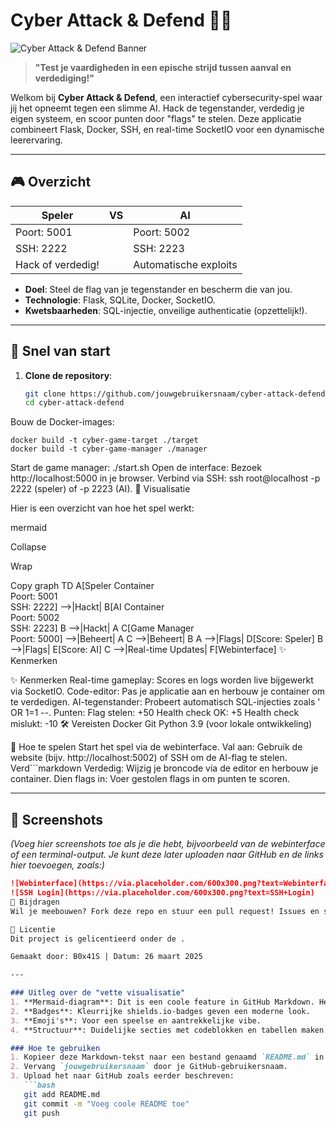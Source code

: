 # Cyber Attack & Defend 🚨💾

![Cyber Attack & Defend Banner](https://img.shields.io/badge/Cyber%20Attack%20&%20Defend-Hack%20or%20Be%20Hacked-red?style=for-the-badge&logo=shield)

> **"Test je vaardigheden in een epische strijd tussen aanval en verdediging!"**

Welkom bij **Cyber Attack & Defend**, een interactief cybersecurity-spel waar jij het opneemt tegen een slimme AI. Hack de tegenstander, verdedig je eigen systeem, en scoor punten door "flags" te stelen. Deze applicatie combineert Flask, Docker, SSH, en real-time SocketIO voor een dynamische leerervaring.

---

## 🎮 Overzicht

| **Speler** | **VS** | **AI** |
|------------|--------|--------|
| Poort: 5001 | | Poort: 5002 |
| SSH: 2222   | | SSH: 2223   |
| Hack of verdedig! | | Automatische exploits |

- **Doel**: Steel de flag van je tegenstander en bescherm die van jou.
- **Technologie**: Flask, SQLite, Docker, SocketIO.
- **Kwetsbaarheden**: SQL-injectie, onveilige authenticatie (opzettelijk!).

---

## 🚀 Snel van start

1. **Clone de repository**:
   ```bash
   git clone https://github.com/jouwgebruikersnaam/cyber-attack-defend.git
   cd cyber-attack-defend
   ```
   
Bouw de Docker-images:
```
docker build -t cyber-game-target ./target
docker build -t cyber-game-manager ./manager
```

Start de game manager: 
./start.sh 
Open de interface: 
Bezoek http://localhost:5000 in je browser. 
Verbind via SSH: ssh root@localhost -p 2222 (speler) of -p 2223 (AI). 
🎨 Visualisatie 

Hier is een overzicht van hoe het spel werkt:

mermaid

Collapse

Wrap

Copy
graph TD
    A[Speler Container<br>Poort: 5001<br>SSH: 2222] -->|Hackt| B[AI Container<br>Poort: 5002<br>SSH: 2223]
    B -->|Hackt| A
    C[Game Manager<br>Poort: 5000] -->|Beheert| A
    C -->|Beheert| B
    A -->|Flags| D[Score: Speler]
    B -->|Flags| E[Score: AI]
    C -->|Real-time Updates| F[Webinterface]
✨ Kenmerken


✨ Kenmerken
Real-time gameplay: Scores en logs worden live bijgewerkt via SocketIO.
Code-editor: Pas je applicatie aan en herbouw je container om te verdedigen.
AI-tegenstander: Probeert automatisch SQL-injecties zoals ' OR 1=1 --.
Punten:
Flag stelen: +50
Health check OK: +5
Health check mislukt: -10
🛠 Vereisten
Docker
Git
Python 3.9 (voor lokale ontwikkeling)
 

📖 Hoe te spelen
Start het spel via de webinterface.
Val aan: Gebruik de website (bijv. http://localhost:5002) of SSH om de AI-flag te stelen.
Verd```markdown Verdedig: Wijzig je broncode via de editor en herbouw je container.
Dien flags in: Voer gestolen flags in om punten te scoren.

---

## 📸 Screenshots

*(Voeg hier screenshots toe als je die hebt, bijvoorbeeld van de webinterface of een terminal-output. Je kunt deze later uploaden naar GitHub en de links hier toevoegen, zoals:)*
```markdown
![Webinterface](https://via.placeholder.com/600x300.png?text=Webinterface)
![SSH Login](https://via.placeholder.com/600x300.png?text=SSH+Login)
🤝 Bijdragen
Wil je meebouwen? Fork deze repo en stuur een pull request! Issues en suggesties zijn ook welkom.

📜 Licentie
Dit project is gelicentieerd onder de .

Gemaakt door: B0x41S | Datum: 26 maart 2025

---

### Uitleg over de "vette visualisatie"
1. **Mermaid-diagram**: Dit is een coole feature in GitHub Markdown. Het genereert een flowchart die de relatie tussen de speler, AI, en game manager visualiseert. GitHub rendert dit automatisch als een diagram.
2. **Badges**: Kleurrijke shields.io-badges geven een moderne look.
3. **Emoji's**: Voor een speelse en aantrekkelijke vibe.
4. **Structuur**: Duidelijke secties met codeblokken en tabellen maken het leesbaar en professioneel.

### Hoe te gebruiken
1. Kopieer deze Markdown-tekst naar een bestand genaamd `README.md` in je directory.
2. Vervang `jouwgebruikersnaam` door je GitHub-gebruikersnaam.
3. Upload het naar GitHub zoals eerder beschreven:
   ```bash
   git add README.md
   git commit -m "Voeg coole README toe"
   git push
